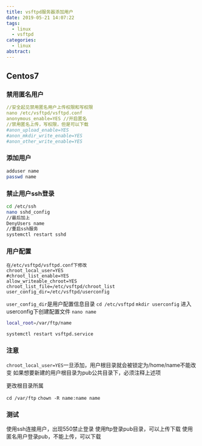 ```yaml
---
title: vsftpd服务器添加用户
date: 2019-05-21 14:07:22
tags:
  - linux
  - vsftpd
categories:
  - linux
abstract: 
---
```


## Centos7

### 禁用匿名用户

```yaml
//安全起见禁用匿名用户上传权限和写权限
nano /etc/vsftpd/vsftpd.conf
anonymous_enable=YES //开启匿名
//禁用匿名上传，写权限，但是可以下载
#anon_upload_enable=YES
#anon_mkdir_write_enable=YES
#anon_other_write_enable=YES
```

### <!--more-->添加用户

```bash
adduser name
passwd name
```

### 禁止用户ssh登录

```bash
cd /etc/ssh
nano sshd_config
//最后加上
DenyUsers name
//重启ssh服务
systemctl restart sshd
```

### 用户配置

```
在/etc/vsftpd/vsftpd.conf下修改
chroot_local_user=YES
#chroot_list_enable=YES
allow_writeable_chroot=YES
chroot_list_file=/etc/vsftpd/chroot_list
user_config_dir=/etc/vsftpd/userconfig
```

`user_config_dir`是用户配置信息目录
`cd /etc/vsftpd`  `mkdir userconfig`
进入userconfig下创建配置文件
`nano name`

```bash
local_root=/var/ftp/name
```

`systemctl restart vsftpd.service`

### 注意

`chroot_local_user=YES`一旦添加，用户根目录就会被锁定为/home/name不能改变
如果想要新建的用户根目录为pub公共目录下，必须注释上述项

更改根目录所属

`cd /var/ftp`    `chown -R name:name name`

### 测试

使用ssh连接用户，出现550禁止登录
使用ftp登录pub目录，可以上传下载
使用匿名用户登录pub，不能上传，可以下载